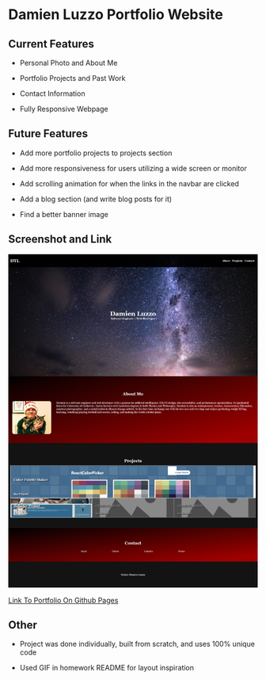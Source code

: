 # Damien Luzzo Portfolio Website

## Current Features

+ Personal Photo and About Me

+ Portfolio Projects and Past Work

+ Contact Information

+ Fully Responsive Webpage

## Future Features

+ Add more portfolio projects to projects section

+ Add more responsiveness for users utilizing a wide screen or monitor

+ Add scrolling animation for when the links in the navbar are clicked

+ Add a blog section (and write blog posts for it)

+ Find a better banner image

## Screenshot and Link

![screenshot](./assets/images/homework2_screenshot.png)

[Link To Portfolio On Github Pages](https://damienluzzo33.github.io/homework-2-portfolio-v1/ "Damien's Portfolio - Version 1.0")

## Other

+ Project was done individually, built from scratch, and uses 100% unique code

+ Used GIF in homework README for layout inspiration
